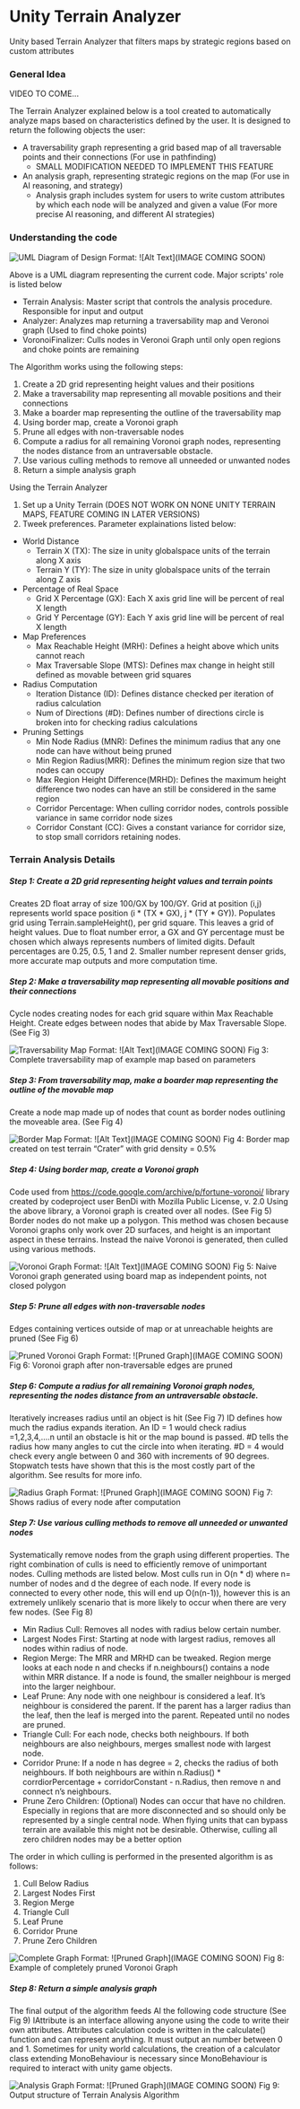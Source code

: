 # Unity Terrain Analyzer
Unity based Terrain Analyzer that filters maps by strategic regions based on custom attributes 

### General Idea
VIDEO TO COME...

The Terrain Analyzer explained below is a tool created to automatically analyze maps based on characteristics defined by the user. It is designed to return the following objects the user:
* A traversability graph representing a grid based map of all traversable points and their connections (For use in pathfinding)
  * SMALL MODIFICATION NEEDED TO IMPLEMENT THIS FEATURE
* An analysis graph, representing strategic regions on the map (For use in AI reasoning, and strategy)
  * Analysis graph includes system for users to write custom attributes by which each node will be analyzed and given a value (For more precise AI reasoning, and different AI strategies)
 
 
### Understanding the code
![UML Diagram of Design](/images/logo.png)
Format: ![Alt Text](IMAGE COMING SOON)

Above is a UML diagram representing the current code. Major scripts' role is listed below
* Terrain Analysis: Master script that controls the analysis procedure. Responsible for input and output
* Analyzer: Analyzes map returning a traversability map and Veronoi graph (Used to find choke points)
* VoronoiFinalizer: Culls nodes in Veronoi Graph until only open regions and choke points are remaining

The Algorithm works using the following steps:
1. Create a 2D grid representing height values and their positions
2. Make a traversability map representing all movable positions and their connections
3. Make a boarder map representing the outline of the traversability map
4. Using border map, create a Voronoi graph 
5. Prune all edges with non-traversable nodes
6. Compute a radius for all remaining Voronoi graph nodes, representing the nodes distance from an untraversable obstacle. 
7. Use various culling methods to remove all unneeded or unwanted nodes
8. Return a simple analysis graph

Using the Terrain Analyzer
1. Set up a Unity Terrain (DOES NOT WORK ON NONE UNITY TERRAIN MAPS, FEATURE COMING IN LATER VERSIONS)
2. Tweek preferences. Parameter explainations listed below:
  * World Distance
    * Terrain X (TX): The size in unity globalspace units of the terrain along X axis
    * Terrain Y (TY): The size in unity globalspace units of the terrain along Z axis
  * Percentage of Real Space
    * Grid X Percentage (GX): Each X axis grid line will be percent of real X length
    * Grid Y Percentage (GY): Each Y axis grid line will be percent of real X length
  * Map Preferences
    * Max Reachable Height (MRH): Defines a height above which units cannot reach
    * Max Traversable Slope (MTS): Defines max change in height still defined as movable between grid squares
  * Radius Computation
    * Iteration Distance (ID): Defines distance checked per iteration of radius calculation
    * Num of Directions (#D): Defines number of directions circle is broken into for checking radius calculations
  * Pruning Settings
    * Min Node Radius (MNR): Defines the minimum radius that any one node can have without being pruned
    * Min Region Radius(MRR): Defines the minimum region size that two nodes can occupy
    * Max Region Height Difference(MRHD): Defines the maximum height difference two nodes can have an still be considered in the same region
    * Corridor Percentage: When culling corridor nodes, controls possible variance in same corridor node sizes
    * Corridor Constant (CC): Gives a constant variance for corridor size, to stop small corridors retaining nodes. 


### Terrain Analysis Details
##### Step 1: Create a 2D grid representing height values and terrain points
Creates 2D float array of size 100/GX by 100/GY. Grid at position (i,j) represents world space position (i * (TX * GX), j * (TY * GY)). Populates grid using Terrain.sampleHeight(), per grid square. This leaves a grid of height values. 
Due to float number error, a GX and GY percentage must be chosen which always represents numbers of limited digits. Default percentages are 0.25, 0.5, 1 and 2. Smaller number represent denser grids, more accurate map outputs and more computation time. 

##### Step 2: Make a traversability map representing all movable positions and their connections
Cycle nodes creating nodes for each grid square within Max Reachable Height. Create edges between nodes that abide by Max Traversable Slope. (See Fig 3)

![Traversability Map](/images/logo.png)
Format: ![Alt Text](IMAGE COMING SOON)
Fig 3: Complete traversability map of example map based on parameters

##### Step 3: From traversability map, make a boarder map representing the outline of the movable map
Create a node map made up of nodes that count as border nodes outlining the moveable area. (See Fig 4)

![Border Map](/images/logo.png)
Format: ![Alt Text](IMAGE COMING SOON)
Fig 4: Border map created on test terrain “Crater” with grid density = 0.5%

##### Step 4: Using border map, create a Voronoi graph
Code used from https://code.google.com/archive/p/fortune-voronoi/ library created by codeproject user BenDi with Mozilla Public License, v. 2.0
Using the above library, a Voronoi graph is created over all nodes. (See Fig 5)
Border nodes do not make up a polygon. This method was chosen because Voronoi graphs only work over 2D surfaces, and height is an important aspect in these terrains. Instead the naive Voronoi is generated, then culled using various methods.

![Voronoi Graph](/images/logo.png)
Format: ![Alt Text](IMAGE COMING SOON)
Fig 5: Naive Voronoi graph generated using board map as independent points, not closed polygon

##### Step 5: Prune all edges with non-traversable nodes
Edges containing vertices outside of map or at unreachable heights are pruned (See Fig 6)

![Pruned Voronoi Graph](/images/logo.png)
Format: ![Pruned Graph](IMAGE COMING SOON)
Fig 6: Voronoi graph after non-traversable edges are pruned



##### Step 6: Compute a radius for all remaining Voronoi graph nodes, representing the nodes distance from an untraversable obstacle.
Iteratively increases radius until an object is hit (See Fig 7)
ID defines how much the radius expands iteration. An ID = 1 would check radius =1,2,3,4,....n until an obstacle is hit or the map bound is passed.
#D tells the radius how many angles to cut the circle into when iterating. #D = 4 would check every angle between 0 and 360 with increments of 90 degrees. 
Stopwatch tests have shown that this is the most costly part of the algorithm. See results for more info.

![Radius Graph](/images/logo.png)
Format: ![Pruned Graph](IMAGE COMING SOON)
Fig 7: Shows radius of every node after computation


##### Step 7: Use various culling methods to remove all unneeded or unwanted nodes
Systematically remove nodes from the graph using different properties. The right combination of culls is need to efficiently remove of unimportant nodes. Culling methods are listed below. Most culls run in O(n * d) where n= number of nodes and d the degree of each node. If every node is connected to every other node, this will end up O(n(n-1)), however this is an extremely unlikely scenario that is more likely to occur when there are very few nodes. (See Fig 8)
  * Min Radius Cull: Removes all nodes with radius below certain number. 
  * Largest Nodes First: Starting at node with largest radius, removes all nodes within radius of node.
  * Region Merge: The MRR and MRHD can be tweaked. Region merge looks at each node n and checks if n.neighbours() contains a node within MRR distance. If a node is found, the smaller neighbour is merged into the larger neighbour. 
  * Leaf Prune: Any node with one neighbour is considered a leaf. It’s neighbour is considered the parent. If the parent has a larger radius than the leaf,  then the leaf is merged into the parent. Repeated until no nodes are pruned. 
  * Triangle Cull: For each node, checks both neighbours. If both neighbours are also neighbours, merges smallest node with largest node.
  * Corridor Prune: If a node n has degree = 2, checks the radius of both neighbours. If both neighbours are within n.Radius() * corrdiorPercentage + corridorConstant - n.Radius, then remove n and connect n’s neighbours.
  * Prune Zero Children: (Optional) Nodes can occur that have no children. Especially in regions that are more disconnected and so should only be represented by a single central node. When flying units that can bypass terrain are available this might not be desirable. Otherwise, culling all zero children nodes may be a better option

The order in which culling is performed in the presented algorithm is as follows:
1. Cull Below Radius
2. Largest Nodes First
3. Region Merge
4. Triangle Cull
5. Leaf Prune
6. Corridor Prune
7. Prune Zero Children

![Complete Graph](/images/logo.png)
Format: ![Pruned Graph](IMAGE COMING SOON)
Fig 8: Example of completely pruned Voronoi Graph


##### Step 8: Return a simple analysis graph
The final output of the algorithm feeds AI the following code structure (See Fig 9)
IAttribute is an interface allowing anyone using the code to write their own attributes. Attributes calculation code is written in the calculate() function and can represent anything. It must output an number between 0 and 1. Sometimes for unity world calculations, the creation of a calculator class extending MonoBehaviour is necessary since MonoBehaviour is required to interact with unity game objects. 

![Analysis Graph](/images/logo.png)
Format: ![Pruned Graph](IMAGE COMING SOON)
Fig 9: Output structure of Terrain Analysis Algorithm



